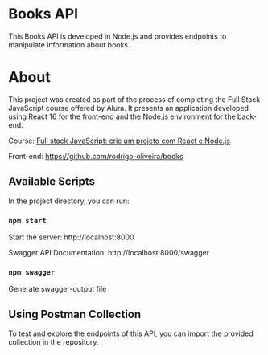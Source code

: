 # Books API

This Books API is developed in Node.js and provides endpoints to manipulate information about books.

# About

This project was created as part of the process of completing the Full Stack JavaScript course offered by Alura. It presents an application developed using React 16 for the front-end and the Node.js environment for the back-end.

Course: [Full stack JavaScript: crie um projeto com React e Node.js](https://cursos.alura.com.br/formacao-full-stack-react-node-js)

Front-end: https://github.com/rodrigo-oliveira/books

## Available Scripts

In the project directory, you can run:

### `npm start`

Start the server: http://localhost:8000

Swagger API Documentation: http://localhost:8000/swagger

### `npm swagger`

Generate swagger-output file


## Using Postman Collection

To test and explore the endpoints of this API, you can import the provided collection in the repository. 
